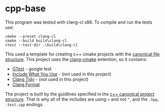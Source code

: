 # cpp-base

This program was tested with clang-cl x86. To compile and run the tests use:

```
cmake --preset clang-cl
cmake --build build\clang-cl
ctest --test-dir .\build\clang-cl
```





This used a template for creating c++ cmake projects with the [canonical file structure](https://www.open-std.org/jtc1/sc22/wg21/docs/papers/2018/p1204r0.html).
This project uses the [clang-cmake](https://github.com/ErezAmihud/clang-cmake) extention, so it contains:
- [GTest](https://github.com/google/googletest) - google test
- [Include What You Use](https://github.com/include-what-you-use/include-what-you-use) - (not used in this project)
- [Clang Tidy](https://clang.llvm.org/extra/clang-tidy/) - (not used in this project)
- [Clang Format](https://clang.llvm.org/docs/ClangFormat.html)

The project is built by the guidlines specified in the [c++ canonical project structure](https://www.open-std.org/jtc1/sc22/wg21/docs/papers/2018/p1204r0.html).
That is why all of the includes are using `<` and not `"`, and the `.hpp`, `.test.cpp` endings.

